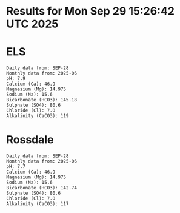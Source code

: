 # Results for Mon Sep 29 15:26:42 UTC 2025
# ELS
```
Daily data from: SEP-28
Monthly data from: 2025-06
pH: 7.9
Calcium (Ca): 46.9
Magnesium (Mg): 14.975
Sodium (Na): 15.6
Bicarbonate (HCO3): 145.18
Sulphate (SO4): 80.6
Chloride (Cl): 7.0
Alkalinity (CaCO3): 119
```
# Rossdale
```
Daily data from: SEP-28
Monthly data from: 2025-06
pH: 7.7
Calcium (Ca): 46.9
Magnesium (Mg): 14.975
Sodium (Na): 15.6
Bicarbonate (HCO3): 142.74
Sulphate (SO4): 80.6
Chloride (Cl): 7.0
Alkalinity (CaCO3): 117
```
